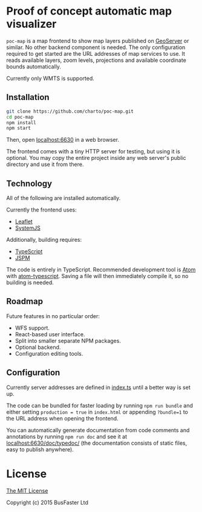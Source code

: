 Proof of concept automatic map visualizer
===

`poc-map` is a map frontend to show map layers published on [GeoServer](http://geoserver.org/)
or similar. No other backend component is needed.
The only configuration required to get started are the URL addresses of map services to use.
It reads available layers, zoom levels, projections and available coordinate bounds automatically.

Currently only WMTS is supported.

Installation
---

```bash
git clone https://github.com/charto/poc-map.git
cd poc-map
npm install
npm start
```

Then, open [localhost:6630](http://localhost:6630/) in a web browser.

The frontend comes with a tiny HTTP server for testing, but using it is optional.
You may copy the entire project inside any web server's public directory
and use it from there.

Technology
---

All of the following are installed automatically.

Currently the frontend uses:

- [Leaflet](http://leafletjs.com/)
- [SystemJS](https://github.com/systemjs/systemjs)

Additionally, building requires:

- [TypeScript](http://www.typescriptlang.org/)
- [JSPM](http://jspm.io/)

The code is entirely in TypeScript.
Recommended development tool is [Atom](https://atom.io/) with [atom-typescript](https://atom.io/packages/atom-typescript).
Saving a file will then immediately compile it, so no building is needed.

Roadmap
---

Future features in no particular order:

- WFS support.
- React-based user interface.
- Split into smaller separate NPM packages.
- Optional backend.
- Configuration editing tools.

Configuration
---

Currently server addresses are defined in [index.ts](https://github.com/charto/poc-map/blob/master/src/index.ts)
until a better way is set up.

The code can be bundled for faster loading by running `npm run bundle` and either setting `production = true` in `index.html`
or appending `?bundle=1` to the URL address when opening the frontend.

You can automatically generate documentation from code comments and annotations
by running `npm run doc` and see it at
[localhost:6630/doc/typedoc/](http://localhost:6630/doc/typedoc/)
(the documentation consists of static files, easy to publish anywhere).

License
===

[The MIT License](https://raw.githubusercontent.com/charto/poc-map/master/LICENSE)

Copyright (c) 2015 BusFaster Ltd
